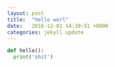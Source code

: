 ```yaml
---
layout: post
title:  "hello worl"
date:   2016-12-01 14:39:51 +0800
categories: jekyll update
---
```


```python
def hello():
  print('shit')
```